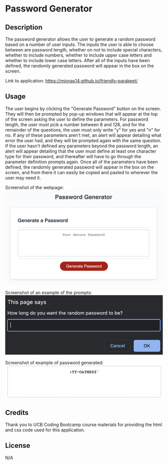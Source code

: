 # Password Generator

## Description

The password generator allows the user to generate a random password based on a number of user inputs. The inputs the user is able to choose between are password length, whether on not to include special characters, whether to include numbers, whether to include upper case letters and whether to include lower case letters. After all of the inputs have been defined, the randomly generated password will appear in the box on the screen. 

Link to application: https://mjonas14.github.io/friendly-parakeet/

## Usage

The user begins by clicking the "Generate Password" button on the screen. They will then be prompted by pop-up windows that will appear at the top of the screen asking the user to define the parameters. For password length, the user must pcik a number between 8 and 128, and for the remainder of the questions, the user must only write "y" for yes and "n" for no. If any of these parameters aren't met, an alert will appear detailing what error the user had, and they will be prompted again with the same question. If the user hasn't defined any parameters beyond the password length, an alert will appear detailing that the user must define at least one character type for their password, and thereafter will have to go through the parameter definition prompts again. Once all of the parameters have been defined, the randomly generated password will appear in the box on the screen, and from there it can easily be copied and pasted to wherever the user may need it. 

Screenshot of the webpage: 
![Alt text](Develop/images/screenshot_page.png)

Screenshot of an example of the prompts: 
![Alt text](Develop/images/screenshot_alert.png)

Screenshot of example of password generated: 
![Alt text](Develop/images/screenshot_password_example.png)

## Credits

Thank you to UCB Coding Bootcamp course materials for providing the html and css code used for this application. 

## License

N/A
